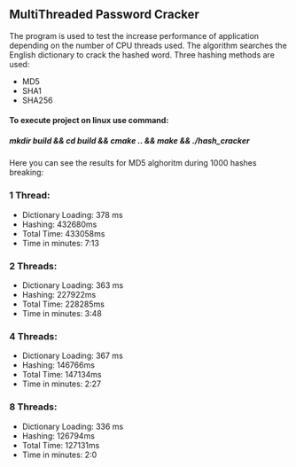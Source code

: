 ## MultiThreaded Password Cracker

The program is used to test the increase performance of application depending on the number of CPU threads used. 
The algorithm searches the English dictionary to crack the hashed word.
Three hashing methods are used:
- MD5
- SHA1
- SHA256

#### To execute project on linux use command:

##### mkdir build && cd build && cmake .. && make && ./hash_cracker


Here you can see the results for MD5 alghoritm during 1000 hashes breaking:

### 1 Thread:
- Dictionary Loading: 378 ms
- Hashing:            432680ms
- Total Time:         433058ms       
- Time in minutes:    7:13


### 2 Threads:
- Dictionary Loading: 363 ms
- Hashing:            227922ms
- Total Time:         228285ms        
- Time in minutes:    3:48


### 4 Threads:
- Dictionary Loading: 367 ms
- Hashing:            146766ms
- Total Time:         147134ms         
- Time in minutes:    2:27


### 8 Threads:
- Dictionary Loading: 336 ms
- Hashing:            126794ms
- Total Time:         127131ms
- Time in minutes:    2:0
